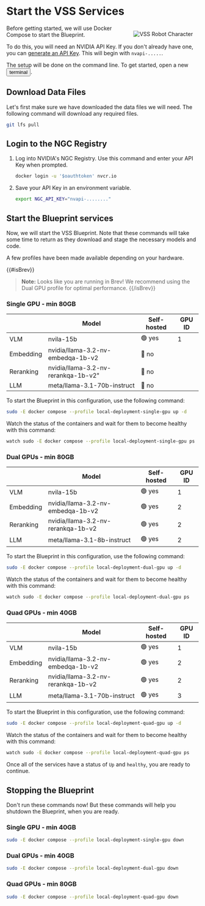 # Start the VSS Services

<img src="_static/robots/startup.png" alt="VSS Robot Character" style="float:right; max-width:350px;margin:15px;" />


Before getting started, we will use Docker Compose to start the Blueprint.

To do this, you will need an NVIDIA API Key. If you don't already have one, you can [generate an API Key](https://build.nvidia.com/settings/api-keys). This will begin with `nvapi-.....`.

The setup will be done on the command line. To get started, open a new <button onclick="openNewTerminal();"><i class="fas fa-terminal"></i> terminal</button>.

<!--fold:break -->

## Download Data Files

Let's first make sure we have downloaded the data files we will need. The following command will download any required files.

```bash
git lfs pull
```

<!--fold:break -->

## Login to the NGC Registry

1. Log into NVIDIA's NGC Registry. Use this command and enter your API Key when prompted.

    ```bash
    docker login -u '$oauthtoken' nvcr.io
    ```

1. Save your API Key in an environment variable.

    ```bash
    export NGC_API_KEY="nvapi-........"
    ```

<!--fold:break -->

## Start the Blueprint services

Now, we will start the VSS Blueprint. Note that these commands will take some time to return as they download and stage the necessary models and code.

A few profiles have been made available depending on your hardware.

{{#isBrev}}
> **Note:** Looks like you are running in Brev! We recommend using the Dual GPU profile for optimal performance.
{{/isBrev}}

<!-- tabs:start -->

### **Single GPU - min 80GB**

|  | Model | Self-hosted | GPU ID |
| --- | --- | --- | -- |
| VLM | nvila-15b | 🟢 yes | 1 |
| Embedding | nvidia/llama-3.2-nv-embedqa-1b-v2 | 🔴 no | |
| Reranking | nvidia/llama-3.2-nv-rerankqa-1b-v2" | 🔴 no |
| LLM | meta/llama-3.1-70b-instruct | 🔴 no | |

To start the Blueprint in this configuration, use the following command:

```bash
sudo -E docker compose --profile local-deployment-single-gpu up -d
```

Watch the status of the containers and wait for them to become healthy with this command:

```bash
watch sudo -E docker compose --profile local-deployment-single-gpu ps
```

### **Dual GPUs - min 80GB**

|  | Model | Self-hosted | GPU ID |
| --- | --- | --- | --- |
| VLM | nvila-15b | 🟢 yes | 1 |
| Embedding | nvidia/llama-3.2-nv-embedqa-1b-v2 | 🟢 yes | 2 |
| Reranking | nvidia/llama-3.2-nv-rerankqa-1b-v2 | 🟢 yes | 2 |
| LLM | meta/llama-3.1-8b-instruct | 🟢 yes | 2 |


To start the Blueprint in this configuration, use the following command:

```bash
sudo -E docker compose --profile local-deployment-dual-gpu up -d
```

Watch the status of the containers and wait for them to become healthy with this command:

```bash
watch sudo -E docker compose --profile local-deployment-dual-gpu ps
```

### **Quad GPUs - min 40GB**

|  | Model | Self-hosted | GPU ID |
| --- | --- | --- | --- |
| VLM | nvila-15b | 🟢 yes | 1 |
| Embedding | nvidia/llama-3.2-nv-embedqa-1b-v2 | 🟢 yes | 2 |
| Reranking | nvidia/llama-3.2-nv-rerankqa-1b-v2 | 🟢 yes | 2 |
| LLM | meta/llama-3.1-70b-instruct | 🟢 yes | 3 |


To start the Blueprint in this configuration, use the following command:

```bash
sudo -E docker compose --profile local-deployment-quad-gpu up -d
```

Watch the status of the containers and wait for them to become healthy with this command:

```bash
watch sudo -E docker compose --profile local-deployment-quad-gpu ps
```

<!-- tabs:end -->

Once all of the services have a status of `Up` and `healthy`, you are ready to continue.

<!--fold:break -->

## Stopping the Blueprint

Don't run these commands now! But these commands will help you shutdown the Blueprint, when you are ready.

<!-- tabs:start -->

### **Single GPU - min 40GB**

```bash
sudo -E docker compose --profile local-deployment-single-gpu down
```

### **Dual GPUs - min 40GB**

```bash
sudo -E docker compose --profile local-deployment-dual-gpu down
```

### **Quad GPUs - min 80GB**

```bash
sudo -E docker compose --profile local-deployment-quad-gpu down
```

<!-- tabs:end -->
